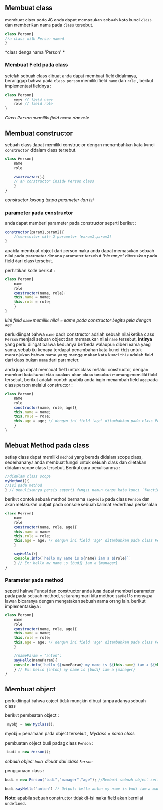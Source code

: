 
## Membuat class
membuat class pada JS anda dapat memasukan sebuah kata kunci `class` dan memberikan nama pada `class` tersebut. 

```js
class Person{
//a class with Person named
}
```
*class denga nama 'Person' *

### Membuat Field pada class
setelah sebuah class dibuat anda dapat membuat field didalmnya, beranggap bahwa pada `class person` memiliki field `name` dan `role` , berikut implementasi fieldnya :

```js
class Person{
	name // field name 
	role // field role
}
```
*Class Person memiliki field name dan role*


## Membuat constructor
sebuah class dapat memiliki constructor dengan menambahkan kata kunci `constructor` didalam class tersebut.
```js
class Person{
	name
	role
	
	constructor(){
	// an constructor inside Person class
	} 
}
```
*constructor kosong tanpa parameter dan isi*

### parameter pada constructor
anda dapat memberi parameter pada constructor seperti berikut :
```js
constructor(param1,param2){
	//constuctor with 2 parameter (param1,param2)
}
```
apabila membuat object dari person maka anda dapat memasukan sebuah nilai pada parameter dimana parameter tersebut *'biasanya'* diteruskan pada field dari class tersebut.

perhatikan kode berikut :
```js
class Person{
	name
	role
	constructor(name, role){
	this.name = name;
	this.role = role;
	} 
}
```
*kini field `name` memiliki nilai = name pada constructor begitu pula dengan `age`* 

perlu diingat bahwa `name` pada constructor adalah sebuah nilai ketika class `Person` menjadi sebuah object dan memasukan nilai `name` tersebut, **intinya** yang perlu diingat bahwa keduanya berbeda walaupun diberi nama yang sama, sebab itu kenapa terdapat penambahan kata kunci `this` untuk menunjukan bahwa name yang menggunakan kata kunci `this` adalah field dari class bukan `name` dari parameter.


anda juga dapat membuat field untuk class melalui constructor, dengan memberi kata kunci `this` seakan-akan class tersebut memang memiliki field tersebut, berikut adalah contoh apabila anda ingin menambah field `age` pada class person melalui constructor :
```js
class Person{
	name
	role 
	constructor(name, role, age){
	this.name = name;
	this.role = role;
	this.age = age; // dengan ini field 'age' ditambahkan pada class Person
	} 
}
```


## Mebuat Method pada class 
setiap class dapat memiliki `method` yang berada didalam scope class, sederhananya anda membuat fungsi untuk sebuah class dan diletakan didalam scope class tersebut. Berikut cara penulisannya :
```js
//didalam class scope
myMethod(){
//isi pada method
} // penulisannya persis seperti fungsi namun tanpa kata kunci `function`
```

berikut contoh sebuah method bernama `sayHello` pada class `Person` dan akan melakukan output pada console sebuah kalimat sederhana perkenalan

```js
class Person{
	name
	role 
	constructor(name, role, age){
	this.name = name;
	this.role = role;
	this.age = age; // dengan ini field 'age' ditambahkan pada class Person
	} 

	sayHello(){
	console.info(`hello my name is ${name} iam a ${role}`)
	} // Ex: hello my name is {budi} iam a {manager}
}
```

### Parameter pada method
seperti halnya Fungsi dan constructor anda juga dapat memberi parameter pada pada sebuah method, sekarang mari kita method `sayHello` menyapa lawan bicaranya dengan mengatakan sebuah nama orang lain. berikut implementasinya : 

```js
class Person{
	name
	role 
	constructor(name, role, age){
	this.name = name;
	this.role = role;
	this.age = age; // dengan ini field 'age' ditambahkan pada class Person
	} 

	//nameParam = "anton";
	sayHello(nameParam){
	console.info(`hello ${nameParam} my name is ${this.name} iam a ${this.role}`)
	} // Ex: hello {anton} my name is {budi} iam a {manager}
}
```


## Membuat  object 
perlu diingat bahwa object tidak mungkin dibuat tanpa adanya sebuah class.

berikut pembuatan object : 
```js
 myobj = new Myclass();
```
myobj = penamaan pada object tersebut , *Myclass = nama class*

pembuatan object budi padag class `Person` :
```js
 budi = new Person();
```
*sebuah object `budi` dibuat dari class `Person`*

penggunaan class :
```js
budi = new Person("budi","manager","age"); //Membuat sebuah object serta mengisi constructor 

budi.sayHello("anton") // Output: hello anton my name is budi iam a manager
```

**Note:** apabila sebuah constructor tidak di-isi maka field akan bernilai `undefined`.

